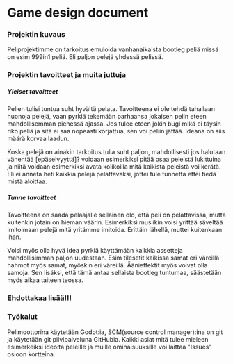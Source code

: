 # Game design document


### Projektin kuvaus
Peliprojektimme on tarkoitus emuloida vanhanaikaista bootleg peliä missä on esim 999in1 peliä. Eli paljon pelejä yhdessä pelissä. 

### Projektin tavoitteet ja muita juttuja

##### Yleiset tavoitteet

Pelien tulisi tuntua suht hyvältä pelata. Tavoitteena ei ole tehdä tahallaan huonoja pelejä, vaan pyrkiä tekemään parhaansa jokaisen pelin eteen mahdollisemman pienessä ajassa. Jos tulee eteen jokin bugi mikä ei täysin riko peliä ja sitä ei saa nopeasti korjattua, sen voi peliin jättää. Ideana on siis määrä korvaa laadun.

Koska pelejä on ainakin tarkoitus tulla suht paljon, mahdollisesti jos halutaan vähentää [epäselvyyttä]? voidaan esimerkiksi pitää osaa peleistä lukittuina ja niitä voidaan esimerkiksi avata kolikoilla mitä kaikista peleistä voi kerätä. Eli ei anneta heti kaikkia pelejä pelattavaksi, jottei tule tunnetta ettei tiedä mistä aloittaa.

##### Tunne tavoitteet
Tavoitteena on saada pelaajalle sellainen olo, että peli on pelattavissa, mutta kuitenkin jotain on hieman väärin. Esimerkiksi musiikin voisi yrittää säveltää imitoimaan pelejä mitä yritämme imitoida. Erittäin lähellä, muttei kuitenkaan ihan.

Voisi myös olla hyvä idea pyrkiä käyttämään kaikkia assetteja mahdollisimman paljon uudestaan. Esim tilesetit kaikissa samat eri väreillä hahmot myös samat, myöskin eri väreillä. Äänieffektit myös voivat olla samoja. Sen lisäksi, että tämä antaa sellaista bootleg tuntumaa, säästetään myös aikaa taiteen teossa.

### Ehdottakaa lisää!!!

### Työkalut

Pelimoottorina käytetään Godot:ia, SCM(source control manager):ina on git ja käytetään git pilvipalveluna GitHubia. Kaikki asiat mitä tulee mieleen esimerkeiksi ideoita peleille ja muille ominaisuuksille voi laittaa "Issues" osioon kortteina.
